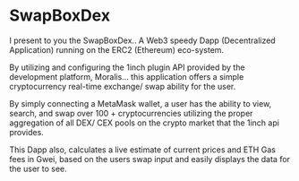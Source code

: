 # SwapBoxDex

I present to you the SwapBoxDex.. A Web3 speedy Dapp (Decentralized Application) running on the ERC2 (Ethereum) eco-system.

By utilizing and configuring the 1inch plugin API provided by the development platform, Moralis... this application offers a simple cryptocurrency real-time exchange/ swap ability for the user. 

By simply connecting a MetaMask wallet, a user has the ability to view, search, and swap over 100 + cryptocurrencies utilizing the proper aggregation of all DEX/ CEX pools on the crypto market that the 1inch api provides.

This Dapp also, calculates a live estimate of current prices and ETH Gas fees in Gwei, based on the users swap input and easily displays the data for the user to see.
